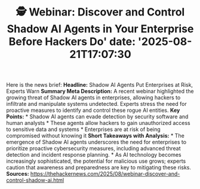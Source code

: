 ﻿---
title: "🕵️ Webinar: Discover and Control Shadow AI Agents in Your Enterprise Before Hackers Do'
date: '2025-08-21T17:07:30"
category: "Markets"
summary: ""
slug: " webinar discover and control shadow ai agents in your enter"
source_urls:
  - "https://thehackernews.com/2025/08/webinar-discover-and-control-shadow-ai.html"
seo:
  title: "🕵️ Webinar: Discover and Control Shadow AI Agents in Your Enterprise Before Hackers Do | Hash n Hedge'
  description: '"
  keywords: ["news", "markets", "brief"]
---
Here is the news brief:  **Headline:** Shadow AI Agents Put Enterprises at Risk, Experts Warn  **Summary Meta Description:** A recent webinar highlighted the growing threat of Shadow AI agents in enterprises, allowing hackers to infiltrate and manipulate systems undetected. Experts stress the need for proactive measures to identify and control these rogue AI entities.  **Key Points:**  * Shadow AI agents can evade detection by security software and human analysts * These agents allow hackers to gain unauthorized access to sensitive data and systems * Enterprises are at risk of being compromised without knowing it  **Short Takeaways with Analysis:**  * The emergence of Shadow AI agents underscores the need for enterprises to prioritize proactive cybersecurity measures, including advanced threat detection and incident response planning. * As AI technology becomes increasingly sophisticated, the potential for malicious use grows; experts caution that awareness and preparedness are key to mitigating these risks.  **Sources:**  https://thehackernews.com/2025/08/webinar-discover-and-control-shadow-ai.html 
